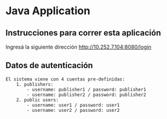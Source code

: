 # Java Application
	
## Instrucciones para correr esta aplicación
Ingresá la siguiente dirección http://10.252.7.104:8080/login
	
## Datos de autenticación

	El sistema viene con 4 cuentas pre-definidas:
		1. publishers:
			- username: publisher1 / password: publisher1
			- username: publisher2 / password: publisher2
		2. public users:
			- username: user1 / password: user1
			- username: user2 / password: user2
